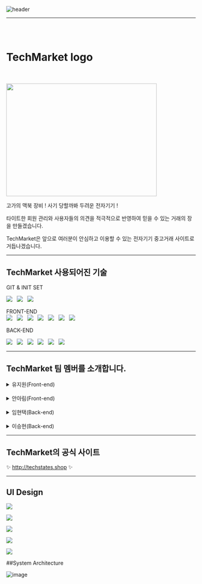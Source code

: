 ![header](https://capsule-render.vercel.app/api?type=Waving&text=TechMarket&animation=twinkling&color=gradient&height=150)

------------------------------------------------------------------------------------------------------------------------
<br><br>
# TechMarket logo 
<p align="center">

  <br><br>
<img src="https://images.velog.io/images/iooi75/post/2bd7c4df-fd67-47f2-8861-e2efc0e407c0/Screen%20Shot%202021-06-17%20at%2011.10.13%20AM.png" width="400" height="300"> </p>

고가의 맥북 장비 ! 사기 당할까봐 두려운 전자기기 !

타이트한 회원 관리와 사용자들의 의견을 적극적으로 반영하여 믿을 수 있는 거래의 장을 만들겠습니다.

TechMarket은 앞으로 여러분이 안심하고 이용할 수 있는 전자기기 중고거래 사이트로 거듭나겠습니다.

------------------------------------------------------------------------------------------------------------
## TechMarket 사용되어진 기술

GIT & INIT SET <br>

<img src="https://img.shields.io/badge/Git-F05032?style=flat-square&logo=Git&logoColor=black"/></a> &nbsp;
<img src="https://img.shields.io/badge/GitHub-181717?style=flat-square&logo=GitHub&logoColor=white"/></a> &nbsp;
<img src="https://img.shields.io/badge/GitBook-3884FF?style=flat-square&logo=GitBook&logoColor=white"/></a> &nbsp;

FRONT-END <br>
<img src="https://img.shields.io/badge/CSS3-1572B6?style=flat-square&logo=CSS3&logoColor=white"/></a> &nbsp;
<img src="https://img.shields.io/badge/JavaScript-F7DF1E?style=flat-square&logo=JavaScript&logoColor=black"/></a> &nbsp; 
<img src="https://img.shields.io/badge/ReactHooks-B7178C?style=flat-square&logo=React&logoColor=pink"/></a> &nbsp;
<img src="https://img.shields.io/badge/Node.js-339933?style=flat-square&logo=Node.js&logoColor=white"/></a> &nbsp; 
<img src="https://img.shields.io/badge/HTML5-E34F26?style=flat-square&logo=HTML5&logoColor=white"/></a> &nbsp; 
<img src="https://img.shields.io/badge/JavaScript-F7DF1E?style=flat-square&logo=JavaScript&logoColor=black"/></a> &nbsp; 
<img src="https://img.shields.io/badge/React-61DAFB?style=flat-square&logo=React&logoColor=black"/></a> &nbsp;

BACK-END <br>

<img src="https://img.shields.io/badge/Amazon AWS-232F3E?style=flat-square&logo=Amazon%20AWS&logoColor=white"/></a> &nbsp; 
<img src="https://img.shields.io/badge/Node.js-339933?style=flat-square&logo=Node.js&logoColor=white"/></a> &nbsp;
<img src="https://img.shields.io/badge/express-1572B6?style=flat-square&logo=EXPRESS&logoColor=red"/></a> &nbsp;
<img src="https://img.shields.io/badge/MySQL-4479A1?style=flat-square&logo=MySQL&logoColor=white"/></a> &nbsp;
<img src="https://img.shields.io/badge/Sequelize-E34F26?style=flat-square&logo=SVGO&logoColor=reed"/></a> &nbsp;
<img src="https://img.shields.io/badge/ReactNative-35BDB2?style=flat-square&logo=React&logoColor=yellow"/></a> &nbsp;

------------------------------------------------------------------------------------------------------------
## TechMarket 팀 멤버를 소개합니다. 

<details>
<summary>유지원(Front-end)</summary>
</details>
  
<br>

<details>
<summary>안아림(Front-end)</summary>
</details>
  
<br>
  
<details>
<summary>임현택(Back-end)</summary>
</details>

<br>
  
<details>
<summary>이승현(Back-end)</summary>
</details>


------------------------------------------------------------------------------------------------------------

## TechMarket의 공식 사이트

✨ http://techstates.shop ✨

------------------------------------------------------------------------------------------------------------
## UI Design 

![](https://images.velog.io/images/iooi75/post/4479ed7d-d344-4365-b98f-f9666489b2f4/Screen%20Shot%202021-06-18%20at%201.07.43%20AM.png)

![](https://images.velog.io/images/iooi75/post/86254771-0755-4395-b1d1-2585d8234e74/Screen%20Shot%202021-06-18%20at%201.07.48%20AM.png)


![](https://images.velog.io/images/iooi75/post/c7440d2d-0384-42d4-8013-484fc951d78f/Screen%20Shot%202021-06-18%20at%201.07.53%20AM.png)

![](https://images.velog.io/images/iooi75/post/b12a3937-0837-495c-9ffe-524841c9c026/Screen%20Shot%202021-06-18%20at%201.08.04%20AM.png)


![](https://images.velog.io/images/iooi75/post/cef539f1-7a85-4c80-b4c7-43d6eba78e9c/Screen%20Shot%202021-06-18%20at%201.08.09%20AM.png)


##System Architecture

![image](https://user-images.githubusercontent.com/79830954/122453023-dcde9580-cfe4-11eb-90f3-474c3d04b937.png)


 
